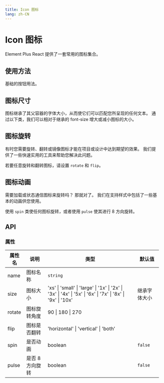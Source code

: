 ```yaml
---
title: Icon 图标
lang: zh-CN
---
```


# Icon 图标

Element Plus React 提供了一套常用的图标集合。

## 使用方法

基础的按钮用法。
<code src="./basic.tsx"></code>

## 图标尺寸

图标继承了其父容器的字体大小，从而使它们可以匹配您所呈现的任何文本。 通过以下类，我们可以相对于继承的 font-size 增大或减小图标的大小。
<code src="./sizes.tsx"></code>

## 图标旋转

有时您需要旋转、翻转或镜像图标才能在项目或设计中达到期望的效果。 我们提供了一些快速实用的工具来帮助您解决此问题。

若要任意旋转和翻转图标，请设置 `rotate` 和 `flip`。
<code src="./rotate.tsx"></code>

## 图标动画

需要加载或状态通信图标来旋转吗？ 那就对了。 我们在支持样式中包括了一些基本的动画供您使用。

使用 `spin` 类使任何图标旋转，或者使用 `pulse` 使其进行 8 方向旋转。
<code src="./animate.tsx"></code>

## API

### 属性

| 属性名 | 说明            | 类型                                                                                                                     | 默认值       |
| ------ | --------------- | ------------------------------------------------------------------------------------------------------------------------ | ------------ |
| name   | 图标名称        | `string`                                                                                                                 |              |
| size   | 图标大小        | <Enum>'xs' \| 'small' \| 'large' \| '1x' \| '2x' \| '3x' \| '4x' \| '5x' \| '6x' \| '7x' \| '8x' \| '9x' \| '10x'</Enum> | 继承字体大小 |
| rotate | 图标旋转角度    | <Enum>90 \| 180 \| 270</Enum>                                                                                            |              |
| flip   | 图标是否翻转    | <Enum>'horizontal' \| 'vertical' \| 'both'</Enum>                                                                        |              |
| spin   | 是否动画        | boolean                                                                                                                  | `false`      |
| pulse  | 是否 8 方向旋转 | boolean                                                                                                                  | `false`      |
